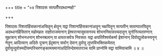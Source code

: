 +++
title = "०४ रिशादसः सत्पतीँरदब्धान्महो"

+++

रिशादसः रिशतांहिंसकानांअसितॄन् क्षेतॄन् यद्वा रिशानांहिंसकानांअतॄन् भक्षयितॄन् सत्पतीन् सताम्पालयितॄन् अदब्धानहिंसितान् महोमहतः राज्ञोराजमानान् ईश्वरान्वासुवसनस्य शोभननिवासस्यदातॄन् यूनोनित्यतरुणान् सुक्षत्रान् शोभनधनान् शोभनबलान् वा क्षयतःसर्वत्र निवसतः यद्वा क्षयतिरैश्वर्यकर्मा ईशानान् दिवोद्युलोकस्यनॄन् नेतॄन् आदित्यान् अदितेः पुत्रान् ईदृशान् सर्वान् देवान् दुवोयु लुप्तविभक्तिकमेतत् दुवोयुन्दुवोस्मदीयम्परिचरणङ्कामयमानांअदितिन्देवमातरञ्च यामि प्राप्नोमि यद्वा यामियाचामि ॥ ४ ॥